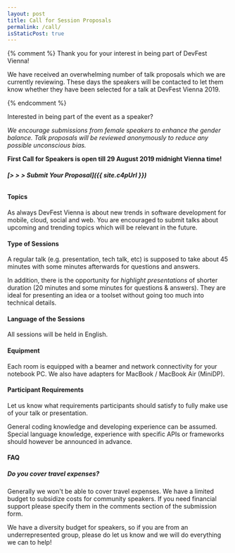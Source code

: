 ```yaml
---
layout: post
title: Call for Session Proposals
permalink: /call/
isStaticPost: true
---
```


{% comment %}
Thank you for your interest in being part of DevFest Vienna!

We have received an overwhelming number of talk proposals which we are currently reviewing.
These days the speakers will be contacted to let them know whether they have been selected for a talk at DevFest Vienna 2019.

{% endcomment %}

Interested in being part of the event as a speaker?

_We encourage submissions from female speakers to enhance the gender balance.
Talk proposals will be reviewed anonymously to reduce any possible unconscious bias._

**First Call for Speakers is open till 29 August 2019 midnight Vienna time!**

###### **[&gt; &gt; &gt; Submit Your Proposal]({{ site.c4pUrl }})** ######

#### Topics ####

As always DevFest Vienna is about new trends in software development for mobile, cloud, social and web.
You are encouraged to submit talks about upcoming and trending topics which will be relevant in the future.

#### Type of Sessions ####

A regular talk (e.g. presentation, tech talk, etc) is supposed
to take about 45 minutes with some minutes afterwards for
questions and answers.

In addition, there is the opportunity for _highlight presentations_
of shorter duration (20 minutes and some minutes for questions & answers).
They are ideal for presenting an idea or a toolset without going
too much into technical details.

#### Language of the Sessions ####

All sessions will be held in English.

#### Equipment ####

Each room is equipped with a beamer and network connectivity for your
notebook PC.
We also have adapters for MacBook / MacBook Air (MiniDP).

#### Participant Requirements ####

Let us know what requirements participants should satisfy to fully
make use of your talk or presentation.

General coding knowledge and developing experience can be assumed.
Special language knowledge, experience with specific APIs or
frameworks should however be announced in advance.

#### FAQ ####

##### Do you cover travel expenses? #####

Generally we won't be able to cover travel expenses.
We have a limited budget to subsidize costs for community speakers.
If you need financial support please specify them in the comments section of the submission form.

We have a diversity budget for speakers, so if you are from an underrepresented group, please do let us know and we will do everything we can to help!


<img class="img-responsive feature-image" src="{{ site.baseurl }}/img/posts/call.jpg" style="display:none">
